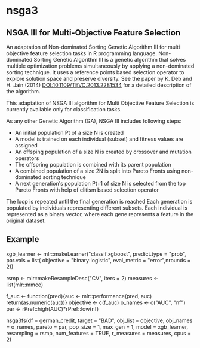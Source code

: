 # nsga3
## NSGA III for Multi-Objective Feature Selection


An adaptation of Non-dominated Sorting Genetic Algorithm III for multi
objective feature selection tasks in R programming language.
Non-dominated Sorting Genetic Algorithm III is a genetic algorithm that solves multiple
optimization problems simultaneously by applying a non-dominated sorting
technique. It uses a reference points based selection operator to explore
solution space and preserve diversity. See the paper by K. Deb and
H. Jain (2014) <DOI:10.1109/TEVC.2013.2281534> for a detailed description of the algorithm.



This adaptation of NSGA III algorithm for Multi Objective Feature Selection is currently
available only for classification tasks.

As any other Genetic Algorithm (GA), NSGA III includes following steps:
* An initial population Pt of a size N is created
* A model is trained on each individual (subset) and fitness values are assigned
* An offsping population of a size N is created by crossover and mutation operators
* The offspring population is combined with its parent population
* A combined population of a size 2N is split into Pareto Fronts using non-dominated sorting technique
* A next generation's population Pt+1 of size N is selected from the top Pareto Fronts with help of elitism based selection operator

The loop is repeated until the final generation is reached
Each generation is populated by individuals representing different subsets.
Each individual is represented as a binary vector, where each gene represents a feature in the original dataset.

## Example
xgb_learner <- mlr::makeLearner("classif.xgboost", predict.type = "prob",
                             par.vals = list(
                             objective = "binary:logistic",
                             eval_metric = "error",nrounds = 2))

rsmp <- mlr::makeResampleDesc("CV", iters = 2)
measures <- list(mlr::mmce)

f_auc <- function(pred){auc <- mlr::performance(pred, auc)
                         return(as.numeric(auc))}
objective <- c(f_auc)
o_names <- c("AUC", "nf")
par <- rPref::high(AUC)*rPref::low(nf)

nsga3fs(df = german_credit, target = "BAD", obj_list = objective,
         obj_names = o_names, pareto = par, pop_size = 1, max_gen = 1,
         model = xgb_learner, resampling = rsmp,
         num_features = TRUE, r_measures = measures, cpus = 2)
